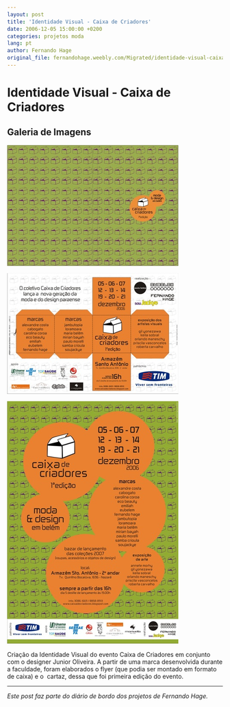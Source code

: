 ```yaml
---
layout: post
title: 'Identidade Visual - Caixa de Criadores'
date: 2006-12-05 15:00:00 +0200
categories: projetos moda
lang: pt
author: Fernando Hage
original_file: fernandohage.weebly.com/Migrated/identidade-visual-caixa-de-criadores.html
---
```


# Identidade Visual - Caixa de Criadores

## Galeria de Imagens

![Identidade Visual - Caixa de Criadores](/assets/images/identidade-visual-caixa-de-criadores-01.jpg)

![Identidade Visual - Caixa de Criadores](/assets/images/identidade-visual-caixa-de-criadores-02.jpg)

![Identidade Visual - Caixa de Criadores](/assets/images/identidade-visual-caixa-de-criadores-03.jpg)

Criação da Identidade Visual do evento Caixa de Criadores em conjunto com o designer Junior Oliveira. A partir de uma marca desenvolvida durante a faculdade, foram elaborados o flyer (que podia ser montado em formato de caixa) e o  cartaz, dessa que foi primeira edição do evento.

---

*Este post faz parte do diário de bordo dos projetos de Fernando Hage.*